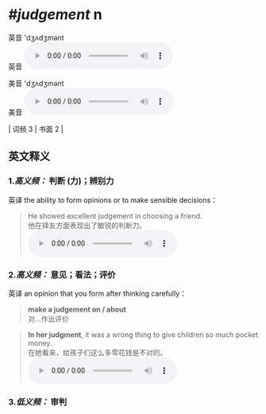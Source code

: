 # ***\#judgement*** n
英音 'dʒʌdʒmənt  
英音
<audio src="./media/judgment-B.aac" controls="controls"></audio>

美音 'dʒʌdʒmənt  
美音
<audio src="./media/judgment.aac" controls="controls"></audio>



| 词频 3 | 书面 2 |  

英文释义
---
### 1.*高义频：* **判断 (力)；辨别力**  
英译 the ability to form opinions or to make sensible decisions：

 > He showed excellent judgement in choosing a friend.   
 > 他在择友方面表现出了敏锐的判断力。    
<audio src="./media/judgment-1.aac" controls="controls"></audio>

### 2.*高义频：* **意见；看法；评价**  
英译 an opinion that you form after thinking carefully：

 > **make a judgement on / about**  
 > 对…作出评价    

 > **In her judgment**, it was a wrong thing to give children so much pocket money.  
 > 在她看来，给孩子们这么多零花钱是不对的。    
<audio src="./media/judgment-2.aac" controls="controls"></audio>

### 3.*低义频：* **审判**  


